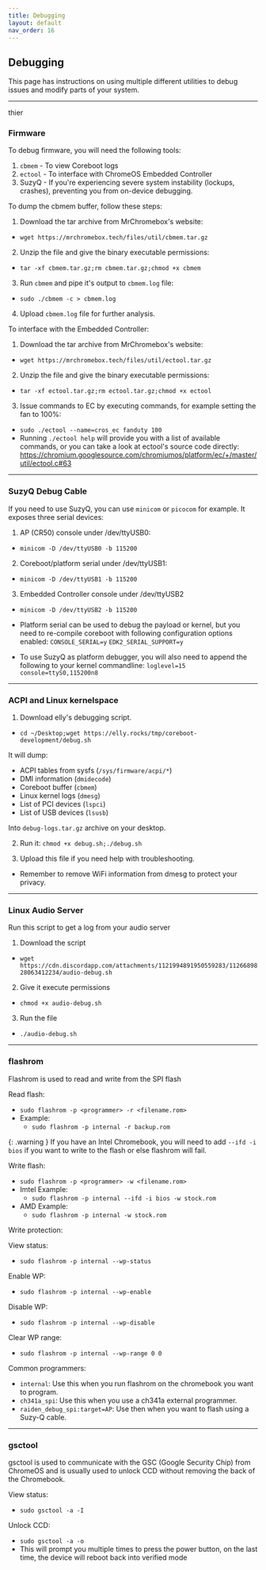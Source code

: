 ```yaml
---
title: Debugging
layout: default
nav_order: 16
---
```


## Debugging

This page has instructions on using multiple different utilities to debug issues and modify parts of your system.

-----------

thier

### Firmware

To debug firmware, you will need the following tools:

1. `cbmem` - To view Coreboot logs
2. `ectool` - To interface with ChromeOS Embedded Controller
3. SuzyQ - If you're experiencing severe system instability (lockups, crashes), preventing you from on-device debugging.

To dump the cbmem buffer, follow these steps:
1. Download the tar archive from MrChromebox's website:
  * `wget https://mrchromebox.tech/files/util/cbmem.tar.gz`
2. Unzip the file and give the binary executable permissions:
  * `tar -xf cbmem.tar.gz;rm cbmem.tar.gz;chmod +x cbmem`
3. Run `cbmem` and pipe it's output to `cbmem.log` file:
  * `sudo ./cbmem -c > cbmem.log`
4. Upload `cbmem.log` file for further analysis.

To interface with the Embedded Controller:
1. Download the tar archive from MrChromebox's website:
  * `wget https://mrchromebox.tech/files/util/ectool.tar.gz`
2. Unzip the file and give the binary executable permissions:
  * `tar -xf ectool.tar.gz;rm ectool.tar.gz;chmod +x ectool`
3. Issue commands to EC by executing commands, for example setting the fan to 100%:
  * `sudo ./ectool --name=cros_ec fanduty 100`
  * Running `./ectool help` will provide you with a list of available commands, or you can take a look at ectool's source code directly:
https://chromium.googlesource.com/chromiumos/platform/ec/+/master/util/ectool.c#63

-----------

### SuzyQ Debug Cable
If you need to use SuzyQ, you can use `minicom` or `picocom` for example. It exposes three serial devices:
1. AP (CR50) console under /dev/ttyUSB0:
  * `minicom -D /dev/ttyUSB0 -b 115200`
2. Coreboot/platform serial under /dev/ttyUSB1:
  * `minicom -D /dev/ttyUSB1 -b 115200`
3. Embedded Controller console under /dev/ttyUSB2
  * `minicom -D /dev/ttyUSB2 -b 115200`

* Platform serial can be used to debug the payload or kernel, but you need to re-compile coreboot with following configuration options enabled:
`CONSOLE_SERIAL=y`
`EDK2_SERIAL_SUPPORT=y`
* To use SuzyQ as platform debugger, you will also need to append the following to your kernel commandline:
`loglevel=15 console=ttyS0,115200n8`

-----------

### ACPI and Linux kernelspace

1. Download elly's debugging script.
  * `cd ~/Desktop;wget https://elly.rocks/tmp/coreboot-development/debug.sh`

  It will dump:
  * ACPI tables from sysfs (`/sys/firmware/acpi/*`)
  * DMI information (`dmidecode`)
  * Coreboot buffer (`cbmem`)
  * Linux kernel logs (`dmesg`)
  * List of PCI devices (`lspci`)
  * List of USB devices (`lsusb`)

  Into `debug-logs.tar.gz` archive on your desktop.

2. Run it: `chmod +x debug.sh;./debug.sh`

3. Upload this file if you need help with troubleshooting.
  * Remember to remove WiFi information from dmesg to protect your privacy.

-----------

### Linux Audio Server

Run this script to get a log from your audio server

1. Download the script
  * `wget https://cdn.discordapp.com/attachments/1121994891950559283/1126689828063412234/audio-debug.sh`
2. Give it execute permissions
  * `chmod +x audio-debug.sh`
3. Run the file  
  * `./audio-debug.sh`

-----------

### flashrom

Flashrom is used to read and write from the SPI flash


Read flash:
  * `sudo flashrom -p <programmer> -r <filename.rom>`
  * Example:
    * `sudo flashrom -p internal -r backup.rom`

{: .warning }
If you have an Intel Chromebook, you will need to add `--ifd -i bios` if you want to write to the flash or else flashrom will fail.

Write flash:
  * `sudo flashrom -p <programmer> -w <filename.rom>`
  * Imtel Example:
    * `sudo flashrom -p internal --ifd -i bios -w stock.rom`
  * AMD Example:
    * `sudo flashrom -p internal -w stock.rom`

Write protection:

View status:
  * `sudo flashrom -p internal --wp-status`
 
Enable WP:
 * `sudo flashrom -p internal --wp-enable`
  
Disable WP:
 * `sudo flashrom -p internal --wp-disable`
  
Clear WP range:
 * `sudo flashrom -p internal --wp-range 0 0`

Common programmers:
* `internal`: Use this when you run flashrom on the chromebook you want to program.
* `ch341a_spi`: Use this when you use a ch341a external programmer.
* `raiden_debug_spi:target=AP`: Use then when you want to flash using a Suzy-Q cable.

-----------

### gsctool

gsctool is used to communicate with the GSC (Google Security Chip) from ChromeOS and is usually used to unlock CCD without removing the back of the Chromebook.

View status:
  * `sudo gsctool -a -I`

Unlock CCD:
  * `sudo gsctool -a -o`
  * This will prompt you multiple times to press the power button, on the last time, the device will reboot back into verified mode


